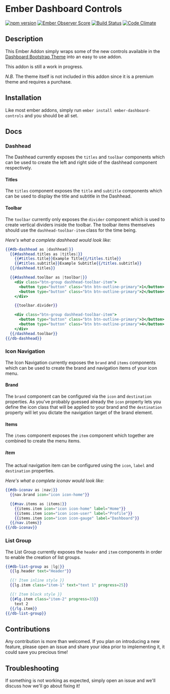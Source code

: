 # Ember Dashboard Controls

[![npm version](https://badge.fury.io/js/ember-dashboard-controls.svg)](https://badge.fury.io/js/ember-dashboard-controls)
[![Ember Observer Score](https://emberobserver.com/badges/ember-dashboard-controls.svg)](https://emberobserver.com/addons/ember-dashboard-controls)
[![Build Status](https://travis-ci.org/BellGasp/ember-dashboard-controls.svg?branch=master)](https://travis-ci.org/BellGasp/ember-dashboard-controls)
[![Code Climate](https://codeclimate.com/github/BellGasp/ember-dashboard-controls/badges/gpa.svg)](https://codeclimate.com/github/BellGasp/ember-dashboard-controls)

## Description
This Ember Addon simply wraps some of the new controls available in the [Dashboard Bootstrap Theme](https://themes.getbootstrap.com/products/dashboard) into an easy to use addon.

This addon is still a work in progress.

_N.B._ The theme itself is not included in this addon since it is a premium theme and requires a purchase.

## Installation

Like most ember addons, simply run `ember install ember-dashboard-controls` and you should be all set.

## Docs

### Dashhead

The Dashhead currently exposes the `titles` and `toolbar` components which can be used to create the left and right side of the dashhead component respectively.

#### Titles

The `titles` component exposes the `title` and `subtitle` components which can be used to display the title and subtitle in the Dashhead.

#### Toolbar

The `toolbar` currently only exposes the `divider` component which is used to create vertical dividers inside the toolbar. The toolbar items themselves should use the `dashhead-toolbar-item` class for the time being.

_Here's what a complete dashhead would look like:_

```hbs
{{#db-dashhead as |dashhead|}}
  {{#dashhead.titles as |titles|}}
    {{#titles.title}}Example Title{{/titles.title}}
    {{#titles.subtitle}}Example Subtitle{{/titles.subtitle}}
  {{/dashhead.titles}}

  {{#dashhead.toolbar as |toolbar|}}
    <div class="btn-group dashhead-toolbar-item">
      <button type="button" class="btn btn-outline-primary">1</button>
      <button type="button" class="btn btn-outline-primary">2</button>
    </div>

    {{toolbar.divider}}

    <div class="btn-group dashhead-toolbar-item">
      <button type="button" class="btn btn-outline-primary">3</button>
      <button type="button" class="btn btn-outline-primary">4</button>
    </div>
  {{/dashhead.toolbar}}
{{/db-dashhead}}
```

### Icon Navigation

The Icon Navigation currently exposes the `brand` and `items` components which can be used to create the brand and navigation items of your icon menu.

#### Brand

The `brand` component can be configured via the `icon` and `destination` properties. As you've probably guessed already the `icon` property lets you define the icon class that will be applied to your brand and the `destination` property will let you dictate the navigation target of the brand element.

#### Items

The `items` component exposes the `item` component which together are combined to create the menu items.

##### Item

The actual navigation item can be configured using the `icon`, `label` and `destination` properties.

_Here's what a complete iconav would look like:_

```hbs
{{#db-iconav as |nav|}}
  {{nav.brand icon="icon icon-home"}}

  {{#nav.items as |items|}}
    {{items.item icon="icon icon-home" label="Home"}}
    {{items.item icon="icon icon-user" label="Profile"}}
    {{items.item icon="icon icon-gauge" label="Dashboard"}}
  {{/nav.items}}
{{/db-iconav}}
```

### List Group

The List Group currently exposes the `header` and `item` components in order to enable the creation of list groups.

```hbs
{{#db-list-group as |lg|}}
  {{lg.header text="Header"}}

  {{! Item inline style }}
  {{lg.item class="item-1" text="text 1" progress=25}}

  {{! Item block style }}
  {{#lg.item class="item-2" progress=33}}
    text 2
  {{/lg.item}}
{{/db-list-group}}
```

## Contributions
Any contribution is more than welcomed. If you plan on introducing a new feature, please open an issue and share your idea prior to implementing it, it could save you precious time!

## Troubleshooting
If something is not working as expected, simply open an issue and we'll discuss how we'll go about fixing it!
